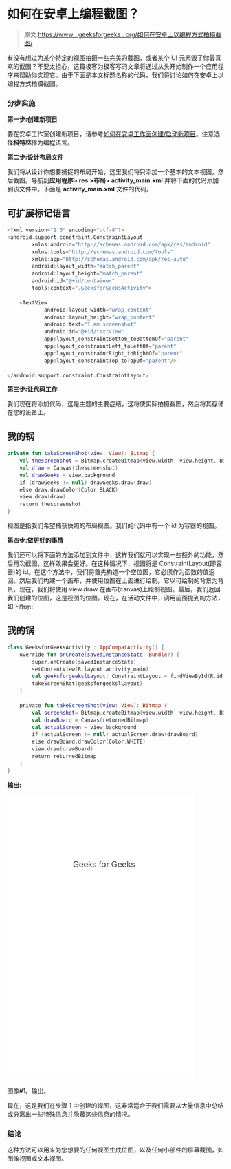 # 如何在安卓上编程截图？

> 原文:[https://www . geeksforgeeks . org/如何在安卓上以编程方式拍摄截图/](https://www.geeksforgeeks.org/how-to-programmatically-take-a-screenshot-on-android/)

有没有想过为某个特定的视图拍摄一些完美的截图，或者某个 UI 元素毁了你最喜欢的截图？不要太担心，这篇极客为极客写的文章将通过从头开始制作一个应用程序来帮助你实现它。由于下面是本文标题名称的代码，我们将讨论如何在安卓上以编程方式拍摄截图。

### **分步实施**

**第一步:创建新项目**

要在安卓工作室创建新项目，请参考[如何在安卓工作室创建/启动新项目](https://www.geeksforgeeks.org/android-how-to-create-start-a-new-project-in-android-studio/)。注意选择**科特林**作为编程语言。

**第二步:设计布局文件**

我们将从设计你想要捕捉的布局开始，这里我们将只添加一个基本的文本视图，然后截图。导航到**应用程序> res >布局> activity_main.xml** 并将下面的代码添加到该文件中。下面是 **activity_main.xml** 文件的代码。

## 可扩展标记语言

```kt
<?xml version="1.0" encoding="utf-8"?>
<android.support.constraint.ConstraintLayout
        xmlns:android="http://schemas.android.com/apk/res/android"
        xmlns:tools="http://schemas.android.com/tools"
        xmlns:app="http://schemas.android.com/apk/res-auto"
        android:layout_width="match_parent"
        android:layout_height="match_parent"
        android:id="@+id/container"
        tools:context=".GeeksforGeeksActivity">

    <TextView
            android:layout_width="wrap_content"
            android:layout_height="wrap_content"
            android:text="I am screenshot"
            android:id="@+id/textView"
            app:layout_constraintBottom_toBottomOf="parent"
            app:layout_constraintLeft_toLeftOf="parent"
            app:layout_constraintRight_toRightOf="parent"
            app:layout_constraintTop_toTopOf="parent"/>

</android.support.constraint.ConstraintLayout>
```

**第三步:让代码工作**

我们现在将添加代码，这是主题的主要症结，这将使实际拍摄截图，然后将其存储在您的设备上。

## 我的锅

```kt
private fun takeScreenShot(view: View): Bitmap {
    val thescreenshot = Bitmap.createBitmap(view.width, view.height, Bitmap.Config.ARGB_8888)
    val draw = Canvas(thescreenshot)
    val drawGeeks = view.background
    if (drawGeeks != null) drawGeeks.draw(draw)
    else draw.drawColor(Color.BLACK)
    view.draw(draw)
    return thescreenshot
}
```

视图是指我们希望捕获快照的布局视图。我们的代码中有一个 id 为容器的视图。

**第四步:做更好的事情**

我们还可以将下面的方法添加到文件中，这样我们就可以实现一些额外的功能，然后再次截图，这样效果会更好。在这种情况下，视图将是 ConstraintLayout(即容器)的 id。在这个方法中，我们将首先构造一个空位图，它必须作为函数的值返回。然后我们构建一个画布，并使用位图在上面进行绘制。它以可绘制的背景为背景。现在，我们将使用 view.draw 在画布(canvas)上绘制视图。最后，我们返回我们创建的位图，这是视图的位图。现在，在活动文件中，调用前面提到的方法，如下所示:

## 我的锅

```kt
class GeeksforGeeksActivity : AppCompatActivity() {
    override fun onCreate(savedInstanceState: Bundle?) {
        super.onCreate(savedInstanceState)
        setContentView(R.layout.activity_main)
        val geeksforgeekslLayout: ConstraintLayout = findViewById(R.id.gfgContainer)
        takeScreenShot(geeksforgeekslLayout)
    }

    private fun takeScreenShot(view: View): Bitmap {
        val screenshot= Bitmap.createBitmap(view.width, view.height, Bitmap.Config.ARGB_8888)
        val drawBoard = Canvas(returnedBitmap)
        val actualScreen = view.background
        if (actualScreen != null) actualScreen.draw(drawBoard)
        else drawBoard.drawColor(Color.WHITE)
        view.draw(drawBoard)
        return returnedBitmap
    }
}
```

**输出:**

![](img/66c3cf34703f2de2bd830dedb3c5c923.png)

图像#1。输出。

现在，这是我们在步骤 1 中创建的视图，这非常适合于我们需要从大量信息中总结或分离出一些特殊信息并隐藏这些信息的情况。

### 结论

这种方法可以用来为您想要的任何视图生成位图，以及任何小部件的屏幕截图，如图像视图或文本视图。